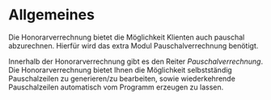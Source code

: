 # Allgemeines

Die Honorarverrechnung bietet die Möglichkeit Klienten auch pauschal
abzurechnen. Hierfür wird das extra Modul Pauschalverrechnung benötigt.

Innerhalb der Honorarverrechnung gibt es den Reiter
*Pauschalverrechnung*. Die Honorarverrechnung bietet Ihnen die
Möglichkeit selbstständig Pauschalzeilen zu generieren/zu bearbeiten,
sowie wiederkehrende Pauschalzeilen automatisch vom Programm erzeugen zu
lassen.

